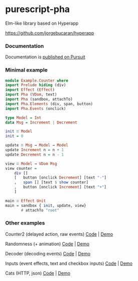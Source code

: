 # purescript-pha
Elm-like library based on Hyperapp

https://github.com/jorgebucaran/hyperapp

### Documentation
Documentation is [published on Pursuit](https://pursuit.purescript.org/packages/purescript-pha)

### Minimal example
```purescript
module Example.Counter where
import Prelude hiding (div)
import Effect (Effect)
import Pha (VDom, text)
import Pha (sandbox, attachTo)
import Pha.Elements (div, span, button)
import Pha.Events (onclick)

type Model = Int
data Msg = Increment | Decrement

init ∷ Model
init = 0

update ∷ Msg → Model → Model
update Increment n = n + 1
update Decrement n = n - 1

view ∷ Model → VDom Msg
view counter = 
    div []
    [   button [onclick Decrement] [text "-"]
    ,   span [] [text $ show counter]
    ,   button [onclick Increment] [text "+"]
    ]

main ∷ Effect Unit
main = sandbox { init, update, view}
       # attachTo "root"
```

### Other examples

Counter2 (delayed action, raw events) [Code](https://github.com/gbagan/purescript-pha/blob/master/examples/Counter2.purs) | [Demo](http://htmlpreview.github.io/?https://github.com/gbagan/purescript-pha/blob/master/examples/dist/ex-counter2.html)

Randomness (+ animation) [Code](https://github.com/gbagan/purescript-pha/blob/master/examples/Random.purs) |  [Demo](http://htmlpreview.github.io/?https://github.com/gbagan/purescript-pha/blob/master/examples/dist/ex-random.html)

Decoder (decoding events) [Code](https://github.com/gbagan/purescript-pha/blob/master/examples/Decoder.purs) | [Demo](http://htmlpreview.github.io/?https://github.com/gbagan/purescript-pha/blob/master/examples/dist/ex-decoder.html)

Inputs (event effects, text and checkbox inputs) [Code](https://github.com/gbagan/purescript-pha/blob/master/examples/Inputs.purs) | [Demo](http://htmlpreview.github.io/?https://github.com/gbagan/purescript-pha/blob/master/examples/dist/ex-inputs.html)

Cats (HTTP, json) [Code](https://github.com/gbagan/purescript-pha/blob/master/examples/Cats.purs) | [Demo](http://htmlpreview.github.io/?https://github.com/gbagan/purescript-pha/blob/master/examples/dist/ex-cats.html)
